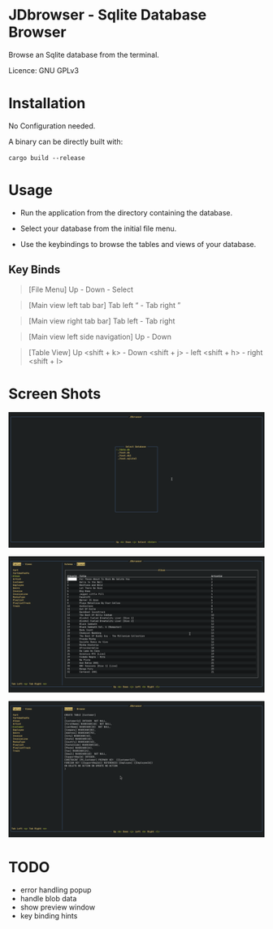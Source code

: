 # JDbrowser - Sqlite Database Browser

Browse an Sqlite database from the terminal.

Licence: GNU GPLv3

# Installation

No Configuration needed.

A binary can be directly built with:

`cargo build --release` 

# Usage

- Run the application from the directory containing the database.

- Select your database from the initial file menu.


- Use the keybindings to browse the tables and views of your database.

## Key Binds

> [File Menu]
> Up <k> - Down <j> - Select <Enter>

> [Main view left tab bar]
> Tab left <q> - Tab right <e> 

> [Main view right tab bar]
> Tab left <h> - Tab right <l> 

> [Main view left side navigation]
> Up <k> - Down <j>  

> [Table View]
> Up <shift + k> - Down <shift + j> - left <shift + h> - right <shift + l>  

# Screen Shots

![file_menu](docs/filemenu.png) 

![table_view](docs/table_view.png) 

![schema_view](docs/schema_view.png) 

# TODO

- error handling popup
- handle blob data
- show preview window
- key binding hints 

